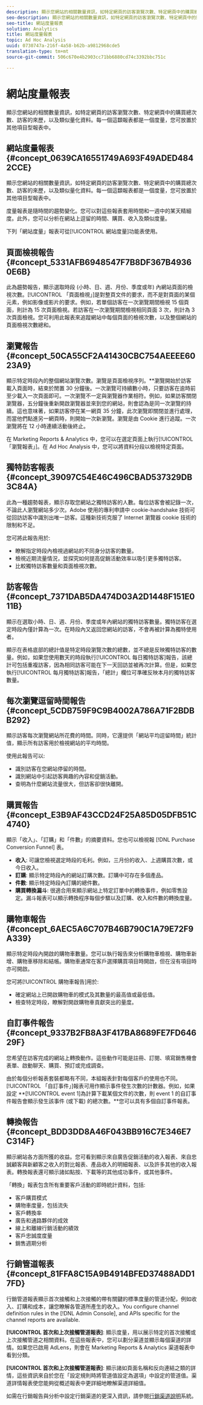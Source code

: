 ```yaml
---
description: 顯示您網站的相關數量資訊，如特定網頁的訪客瀏覽次數、特定網頁中的購買總次數、訪客的來歷，以及類似量化資料。每一個這纇報表都是一個度量，您可放置於其他項目型報表中。
seo-description: 顯示您網站的相關數量資訊，如特定網頁的訪客瀏覽次數、特定網頁中的購買總次數、訪客的來歷，以及類似量化資料。每一個這纇報表都是一個度量，您可放置於其他項目型報表中。
seo-title: 網站度量報表
solution: Analytics
title: 網站度量報表
topic: Ad Hoc Analysis
uuid: 0730747a-216f-4a58-b62b-a9812968cde5
translation-type: tm+mt
source-git-commit: 506c670e4b2903cc71bb6880cd74c3392bbc751c

---
```



# 網站度量報表

顯示您網站的相關數量資訊，如特定網頁的訪客瀏覽次數、特定網頁中的購買總次數、訪客的來歷，以及類似量化資料。每一個這纇報表都是一個度量，您可放置於其他項目型報表中。

## 網站度量報表 {#concept_0639CA16551749A693F49ADED4842CCE}

顯示您網站的相關數量資訊，如特定網頁的訪客瀏覽次數、特定網頁中的購買總次數、訪客的來歷，以及類似量化資料。每一個這纇報表都是一個度量，您可放置於其他項目型報表中。

度量報表是隨時間的趨勢變化。您可以對這些報表套用時間和一週中的某天精細度。此外，您可以分析在網站上逗留的時間、購買、收入及類似度量。

下列「網站度量」報表可從[!UICONTROL 網站度量]功能表使用。

## 頁面檢視報告 {#concept_5331AFB6948547F7B8DF367B49360E6B}

<!-- 

c_reports_pageviews.xml

 -->

此為趨勢報告，顯示選取時段 (小時、日、週、月份、季度或年) 內網站頁面的檢視次數。[!UICONTROL 「頁面檢視」]是對整頁文件的要求，而不是對頁面的某個元素，例如影像或影片的要求。例如，若單個訪客在一次瀏覽期間檢視 15 個頁面，則計為 15 次頁面檢視。若訪客在一次瀏覽期間檢視相同頁面 3 次，則計為 3 次頁面檢視。您可利用此報表來追蹤網站中每個頁面的檢視次數，以及整個網站的頁面檢視次數總和。

## 瀏覽報告 {#concept_50CA55CF2A41430CBC754AEEEE6023A9}

顯示特定時段內的整個網站瀏覽次數。瀏覽是頁面檢視序列。**&#x200B;瀏覽開始於訪客載入頁面時，結束於閒置 30 分鐘後。一次瀏覽可持續數小時，只要訪客在逾時前至少載入一次頁面即可。一次瀏覽不一定與瀏覽器作業相符。例如，如果訪客關閉瀏覽器，五分鐘後重新開啟瀏覽器並來到您的網站，則會認為是同一次瀏覽的持續。這也意味著，如果訪客停在某一網頁 35 分鐘，此次瀏覽即關閉並進行處理，而當他們點進另一網頁時，則開始一次新瀏覽。瀏覽是由 Cookie 進行追蹤。一次瀏覽將在 12 小時連續活動後終止。

<!-- 

c_reports_visits.xml

 -->

在 Marketing Reports &amp; Analytics 中，您可以在選定頁面上執行[!UICONTROL 「瀏覽報表」]。在 Ad Hoc Analysis 中，您可以將資料分段以檢視特定頁面。

## 獨特訪客報表 {#concept_39097C54E46C496CBAD537329DB3C84A}

此為一種趨勢報表，顯示存取您網站之獨特訪客的人數。每位訪客會被記錄一次，不論此人瀏覽網站多少次。Adobe 使用的專利申請中 cookie-handshake 技術可從回訪訪客中識別出唯一訪客。這種新技術克服了 Internet 瀏覽器 cookie 技術的限制和不足。

<!-- 

c_reports_unique_visitors.xml

 -->

您可將此報告用於:

* 瞭解指定時段內檢視過網站的不同身分訪客的數量。
* 檢視近期流量情況，並探究如何提高促銷活動效率以吸引更多獨特訪客。
* 比較獨特訪客數量和頁面檢視次數。

## 訪客報告 {#concept_7371DAB5DA474D03A2D1448F151E011B}

顯示在選取小時、日、週、月份、季度或年內網站的獨特訪客數量。獨特訪客在選定時段內僅計算為一次。在時段內又返回您網站的訪客，不會再被計算為獨特使用者。

<!-- 

c_reports_visitors.xml

 -->

顯示在表格底部的總計值是特定時段瀏覽次數的總數，並不總是反映獨特訪客的數量。例如，如果您使用數天的時段執行[!UICONTROL 每日獨特訪客]報告，該總計可包括重複訪客，因為相同訪客可能在下一天回訪並被再次計算。但是，如果您執行[!UICONTROL 每月獨特訪客]報告，「總計」欄位可準確反映本月的獨特訪客數量。

## 每次瀏覽逗留時間報告 {#concept_5CDB759F9C9B4002A786A71F2BDBB292}

顯示訪客每次瀏覽網站所花費的時間。同時，它還提供「網站平均逗留時間」統計值，顯示所有訪客用於檢視網站的平均時間。

<!-- 

c_reports_time_spent_per_visit.xml

 -->

使用此報告可以:

* 識別訪客在您網站停留的時間。
* 識別網站中引起訪客興趣的內容和促銷活動。
* 查明為什麼網站流量很大，但訪客卻很快離開。

## 購買報告 {#concept_E3B9AF43CCD24F25A85D05DFB51C4740}

顯示「收入」、「訂購」和「件數」的摘要資料。您也可以檢視報 [!DNL Purchase Conversion Funnel] 表。

<!-- 

c_reports_purchases.xml

 -->

* **收入**: 可讓您檢視選定時段的毛利。例如，三月份的收入、上週購買次數，或今日收入。
* **訂購**: 顯示特定時段內的網站訂購次數。訂購中可存在多個產品。
* **件數**: 顯示特定時段內訂購的總件數。
* **購買轉換漏斗**: 很適合用來顯示網站上特定訂單中的轉換事件，例如零售設定。漏斗報表可以顯示轉換程序每個步驟以及訂購、收入和件數的轉換度量。

## 購物車報告 {#concept_6AEC5A6C707B46B790C1A79E72F9A339}

顯示特定時段內開啟的購物車數量。您可以執行報告來分析購物車檢視、購物車新增、購物車移除和結帳。購物車通常在客戶選擇購買項目時開啟，但在沒有項目時亦可開啟。

<!-- 

c_reports_shopping_cart.xml

 -->

您可將[!UICONTROL 購物車報告]用於: 

* 確定網站上已開啟購物車的模式及其數量的最高值或最低值。
* 檢查特定時段，瞭解對開啟購物車貢獻突出的量度。

## 自訂事件報告 {#concept_9337B2FB8A3F417BA8689FE7FD64629F}

您希望在訪客完成的網站上轉換動作。這些動作可能是註冊、訂閱、填寫銷售機會表單、啟動聊天、購買、預訂或完成調查。

<!-- 

c_reports_custom_events.xml

 -->

由於每個分析報表套裝都略有不同，本組報表針對每個客戶的使用也不同。[!UICONTROL 「自訂事件」]報表可用作顯示事件發生次數的計數器。例如，如果設定 **[!UICONTROL event 1]為計算下載某個文件的次數，則 event 1 的自訂事件報告會顯示發生該事件 (或下載) 的總次數。**您可以具有多個自訂事件報表。

## 轉換報告 {#concept_BDD3DD8A46F043BB916C7E346E7C314F}

顯示網站各方面所獲的收益。您可看到顯示來自廣告促銷活動的收入報表、來自忠誠顧客與新顧客之收入的對比報表、產品收入的明細報表、以及許多其他的收入報表。轉換報表還可顯示諸如點按、下載等的其他成功事件，或其他事件。

<!-- 

c_reports_conversion.xml

 -->

「轉換」報表包含所有重要客戶活動的即時統計資料，包括: 

* 客戶購買模式
* 購物車度量，包括流失
* 客戶轉換率
* 廣告和通路夥伴的成效
* 線上和離線行銷活動的績效
* 客戶忠誠度度量
* 銷售週期分析

## 行銷管道報表 {#concept_81FFA8C15A9B4914BFED37488ADD17FD}

行銷管道報表顯示首次接觸和上次接觸的帶有關鍵的標準度量的管道分配，例如收入、訂購和成本，讓您瞭解各管道所產生的收入。You configure channel definition rules in the [!DNL Admin Console], and APIs specific for the channel reports are available.

<!-- 

c_reports_marketing_channel.xml

 -->

**[!UICONTROL 首次和上次接觸管道報表]**: 顯示度量，用以展示特定的首次接觸或上次接觸管道之相關資料。在這些報表中，您可以劃分渠道並顯示每個渠道的詳情。如果您已啟用 AdLens，則會在 Marketing Reports &amp; Analytics 渠道報表中看到分類。

**[!UICONTROL 首次和上次接觸管道報表]**: 顯示諸如頁面名稱和反向連結之類的詳情，這些資訊來自於您在「設定規則時將管道值設定為選項」中設定的管道值。渠道詳情報表使您能夠從概述報表中更詳細地瞭解渠道詳細值。

如需在行銷報告與分析中設定行銷渠道的更深入資訊，請參閱[行銷渠道說明](https://marketing.adobe.com/resources/help/en_US/mchannel/index.html)系統。
